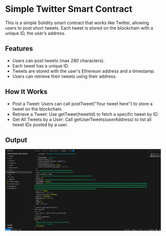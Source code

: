 # Simple Twitter Smart Contract

This is a simple Solidity smart contract that works like Twitter, allowing users to post short tweets. Each tweet is stored on the blockchain with a unique ID, the user’s address.

## Features
- Users can post tweets (max 280 characters).
- Each tweet has a unique ID.
- Tweets are stored with the user's Ethereum address and a timestamp.
- Users can retrieve their tweets using their address.

## How It Works
- Post a Tweet: Users can call postTweet("Your tweet here") to store a tweet on the blockchain.
- Retrieve a Tweet: Use getTweet(tweetId) to fetch a specific tweet by ID.
- Get All Tweets by a User: Call getUserTweets(userAddress) to list all tweet IDs posted by a user.

## Output
![Simple Twitter Contract](Output.png)
